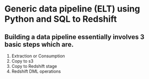 # Generic data pipeline (ELT) using Python and SQL to Redshift
## Building a data pipeline essentially involves 3 basic steps which are.
1. Extraction or Consumption
2. Copy to s3
3. Copy to Redshift stage
4. Redshift DML operations
